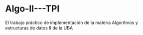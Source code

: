 # Algo-II---TPI
El trabajo práctico de implementación de la materia Algoritmos y estructuras de datos II de la UBA
